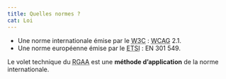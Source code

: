 ```yaml
---
title: Quelles normes ?
cat: Loi
---
```


- Une norme internationale émise par le <abbr lang="en" title="world wide web consortium">W3C</abbr> : <abbr lang="en" title="web content accessibility guidelines">WCAG</abbr> 2.1.
- Une norme européenne émise par le <abbr lang="en" title="european telecommunication standards institute">ETSI</abbr> : EN 301 549.

Le volet technique du <abbr title="référentiel général d’amélioration de l'accessibilité">RGAA</abbr> est une **méthode d’application** de la norme internationale.
